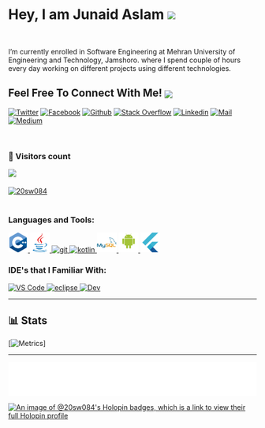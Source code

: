       
<h1>Hey, I am Junaid Aslam <img src="https://media.giphy.com/media/hvRJCLFzcasrR4ia7z/giphy.gif" width="25px"></h1>
<br/>
<!-- <h3 align="center">A PASSIONATE SOFTWARE DEVELOPER</h3> -->
<p>I’m currently enrolled in Software Engineering at Mehran University of Engineering and Technology, Jamshoro. where I spend couple of hours every day working on different projects using different technologies.</p>
  
## Feel Free To Connect With Me! <img align="center" src="https://github.com/rajput2107/rajput2107/blob/master/Assets/Handshake.gif" height="40px" />

[![Twitter](https://img.shields.io/badge/Twitter-1DA1F2?style=for-the-badge&logo=twitter&logoColor=white)](https://twitter.com/JunaidAslam084/)
[![Facebook](https://img.shields.io/badge/Facebook-Connect-brightgreen?style=for-the-badge&labelColor=black&logo=facebook?style=for-the-badge&logo=twitter&logoColor=white)](https://www.facebook.com/profile.php?id=100014657020502)
[![Github](https://img.shields.io/badge/GitHub-100000?style=for-the-badge&logo=github&logoColor=white)](https://github.com/20sw084)
[![Stack Overflow](https://img.shields.io/badge/Stack_Overflow-FE7A16?style=for-the-badge&logo=stack-overflow&logoColor=white)](https://stackoverflow.com/users/17001958/junaid-aslam)
[![Linkedin](https://img.shields.io/badge/LinkedIn-0077B5?style=for-the-badge&logo=linkedin&logoColor=white)](https://www.linkedin.com/in/20sw084/)
[![Mail](https://img.shields.io/badge/Gmail-D14836?style=for-the-badge&logo=gmail&logoColor=white)](mailto:junaidaslam.muet@gmail.com)
[![Medium](https://img.shields.io/badge/Medium-12100E?style=for-the-badge&logo=medium&logoColor=white)](https://medium.com/@junaidaslam.muet)



<br />
<h3> 👱 Visitors count </h3>
<img src="https://profile-counter.glitch.me/20sw084/count.svg" />
<br>
<br>
<div>
    <a href="https://github.com/20sw084" target="_blank">
        <img src="https://komarev.com/ghpvc/?username=20sw084&label=Profile%20views&color=0e75b6&style=flat" alt="20sw084" />
   </a> 
</div>
<br/>
 <h3 align="left">Languages and Tools:</h3>
 
<p align="left"> <a href="https://www.w3schools.com/cpp/" target="_blank"> <img src="https://raw.githubusercontent.com/devicons/devicon/master/icons/cplusplus/cplusplus-original.svg" alt="cplusplus" width="40" height="40"</a> 
<a href="https://www.java.com" target="_blank"> <img src="https://raw.githubusercontent.com/devicons/devicon/master/icons/java/java-original.svg" alt="java"  width="40" height="40"/> </a>
<a href="https://git-scm.com/" target="_blank"> <img
src="https://www.vectorlogo.zone/logos/git-scm/git-scm-icon.svg" alt="git" width="40" height="40"/> </a> 
<a href="https://kotlinlang.org" target="_blank"> <img 
src="https://www.vectorlogo.zone/logos/kotlinlang/kotlinlang-icon.svg" alt="kotlin" width="40" height="40"/> </a>
<a href="https://www.mysql.com/" target="_blank"> <img src="https://raw.githubusercontent.com/devicons/devicon/master/icons/mysql/mysql-original-wordmark.svg" alt="mysql" width="40" height="40"/> </a> 
<a href="https://developer.android.com" target="_blank"> <img src="https://raw.githubusercontent.com/devicons/devicon/master/icons/android/android-original-wordmark.svg" alt="android" 
width="40" height="40"/> </a>
<a href="https://flutter.dev/" target="_blank"> <img src="https://raw.githubusercontent.com/devicons/devicon/master/icons/flutter/flutter-original.svg" alt="flutter" 
width="40" height="40"/> </a>
  
</p>



<!-- <p><img align="center" src="https://github-readme-streak-stats.herokuapp.com/?user=20sw084&" alt="Junaid-Aslam" /></p>

<div align="center">
<p > 
     -->
  <h3 >IDE's that I Familiar With:</h3> 
  <a href="#" target="_blank"> 
    <img alt="VS Code" src="https://img.shields.io/badge/Visual_Studio_Code-0078D4?style=for-the-badge&logo=visual%20studio%20code&logoColor=white"/>
  </a>
<!--     &emsp;
  <a href="#" target="_blank"> 
    <img alt="Git-Bash" src="https://github.com/kerol2r20/Windows-terminal-context-menu/blob/master/icons/git-bash.ico"/>
  </a> -->  
  <a href="#" target="_blank"> 
    <img alt="eclipse" src="https://img.shields.io/badge/eclipse-001234.svg?style=for-the-badge&logo=eclipse&logoColor=blue"/>
  </a>
  <a href="#" target="_blank"> 
    <img alt="Dev" src="https://img.shields.io/badge/Dev-001576.svg?style=for-the-badge&logo=Dev&logoColor=blue"/>
  </a>
</p>
</div>

---

## 📊 Stats

[![Metrics](https://metrics.lecoq.io/20sw084?template=classic&base.header=0&base.metadata=0&isocalendar=1&languages=1&people=1&isocalendar.duration=half-year&languages.limit=8&languages.sections=most-used&languages.colors=github&languages.threshold=0%25&languages.indepth=false&languages.recent.load=300&languages.recent.days=14&people.limit=24&people.size=28&people.types=followers%2C%20following&people.identicons=false&people.shuffle=false&config.timezone=Asia%2FCalcutta)]

---

<div>
    <img align='center'  height="70" alt="Thanks" width="100%" src="https://github.com/zainsadaqat/zainsadaqat/blob/main/Thanks.svg"/>
</div>
</div>



[![An image of @20sw084's Holopin badges, which is a link to view their full Holopin profile](https://holopin.me/20sw084)](https://holopin.io/@20sw084)

